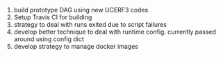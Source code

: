 1. build prototype DAG using new UCERF3 codes
2. Setup Travis CI for building 
3. strategy to deal with runs exited due to script failures
4. develop better technique to deal with runtime config. currently passed around using config dict
5. develop strategy to manage docker images
